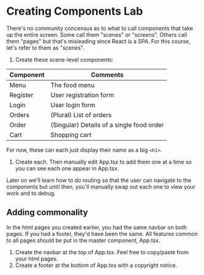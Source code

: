 # Creating Components Lab

There's no community concensus as to what to call components that take up the entire screen. Some call them "scenes" or "screens". Others call them "pages" but that's misleading since React is a SPA. For this course, let's refer to them as "scenes".

1. Create these scene-level components:

| Component | Comments |
|-----------|----------|
| Menu      | The food menu |
| Register  | User registration form |
| Login     | User login form |
| Orders    | (Plural) List of orders |
| Order     | (Singular) Details of a single food order |
| Cart      | Shopping cart |


For now, these can each just display their name as a big `<h1>`.
1. Create each. Then manually edit App.tsx to add them one at a time so you can see each one appear in App.tsx.

Later on we'll learn how to do routing so that the user can navigate to the components but until then, you'll manually swap out each one to view your work and to debug.

## Adding commonality
In the html pages you created earlier, you had the same navbar on both pages. If you had a footer, they'd have been the same. All features common to all pages should be put in the master component, App.tsx.
1. Create the navbar at the top of App.tsx. Feel free to copy/paste from your html pages. 
1. Create a footer at the bottom of App.txs with a copyright notice.


